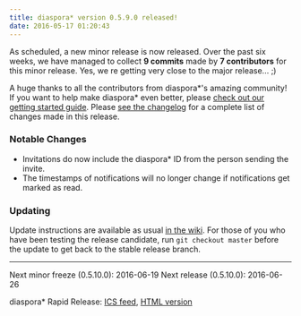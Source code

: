 ```yaml
---
title: diaspora* version 0.5.9.0 released!
date: 2016-05-17 01:20:43
---
```


As scheduled, a new minor release is now released. Over the past six weeks, we have managed to collect **9 commits** made by **7 contributors** for this minor release. Yes, we re getting very close to the major release... ;)

A huge thanks to all the contributors from diaspora\*'s amazing community! If you want to help make diaspora* even better, please [check out our getting started guide](https://wiki.diasporafoundation.org/Getting_started_with_contributing). Please [see the changelog](https://github.com/diaspora/diaspora/releases/tag/v0.5.9.0) for a complete list of changes made in this release.

### Notable Changes

* Invitations do now include the diaspora\* ID from the person sending the invite.
* The timestamps of notifications will no longer change if notifications get marked as read.

### Updating

Update instructions are available as usual [in the wiki](https://wiki.diasporafoundation.org/Updating). For those of you who have been testing the release candidate, run `git checkout master` before the update to get back to the stable release branch.

---

Next minor freeze (0.5.10.0): 2016-06-19
Next release (0.5.10.0): 2016-06-26

diaspora\* Rapid Release: [ICS feed](https://mail.0b101010.org/home/mail@diasporafoundation.org/Release.ics), [HTML version](https://mail.0b101010.org/home/mail@diasporafoundation.org/Release.html)
